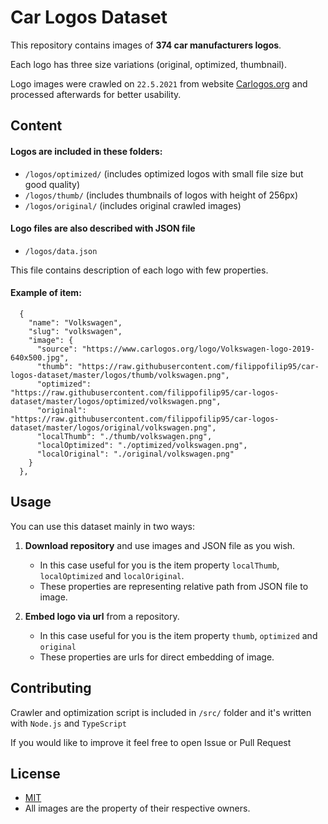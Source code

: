 # Car Logos Dataset

This repository contains images of **374 car manufacturers logos**.

Each logo has three size variations (original, optimized, thumbnail).

Logo images were crawled on `22.5.2021` from website [Carlogos.org](https://www.carlogos.org/) and processed afterwards for better usability.

## Content

#### Logos are included in these folders:

- `/logos/optimized/` (includes optimized logos with small file size but good quality)
- `/logos/thumb/` (includes thumbnails of logos with height of 256px)
- `/logos/original/` (includes original crawled images)

#### Logo files are also described with JSON file

- `/logos/data.json`

This file contains description of each logo with few properties.

#### Example of item:

```
  {
    "name": "Volkswagen",
    "slug": "volkswagen",
    "image": {
      "source": "https://www.carlogos.org/logo/Volkswagen-logo-2019-640x500.jpg",
      "thumb": "https://raw.githubusercontent.com/filippofilip95/car-logos-dataset/master/logos/thumb/volkswagen.png",
      "optimized": "https://raw.githubusercontent.com/filippofilip95/car-logos-dataset/master/logos/optimized/volkswagen.png",
      "original": "https://raw.githubusercontent.com/filippofilip95/car-logos-dataset/master/logos/original/volkswagen.png",
      "localThumb": "./thumb/volkswagen.png",
      "localOptimized": "./optimized/volkswagen.png",
      "localOriginal": "./original/volkswagen.png"
    }
  },
```

## Usage

You can use this dataset mainly in two ways:

1. **Download repository** and use images and JSON file as you wish.
   - In this case useful for you is the item property `localThumb`, `localOptimized` and `localOriginal`.
   - These properties are representing relative path from JSON file to image.
    

2. **Embed logo via url** from a repository.
   - In this case useful for you is the item property `thumb`, `optimized` and `original`
   - These properties are urls for direct embedding of image.

## Contributing

Crawler and optimization script is included in `/src/` folder and it's written with `Node.js` and `TypeScript`

If you would like to improve it feel free to open Issue or Pull Request

## License

- [MIT](https://choosealicense.com/licenses/mit/)
- All images are the property of their respective owners.
